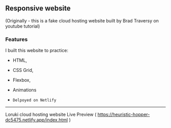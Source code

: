 ## Responsive website
(Originally - this is a fake cloud hosting website built by Brad Traversy on youtube tutorial)

### Features
I built this website to  practice:
* HTML, 
* CSS Grid, 
* Flexbox, 
* Animations 


* `Delpoyed on Netlify`

___

Loruki cloud hosting website Live Preview ( https://heuristic-hopper-dc5475.netlify.app/index.html )

